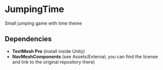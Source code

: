 # JumpingTime
Small jumping game with time theme

## Dependencies
- **TextMesh Pro** (install inside Unity)
- **NavMeshComponents** (see Assets/External; you can find the license and link to the original repository there)
